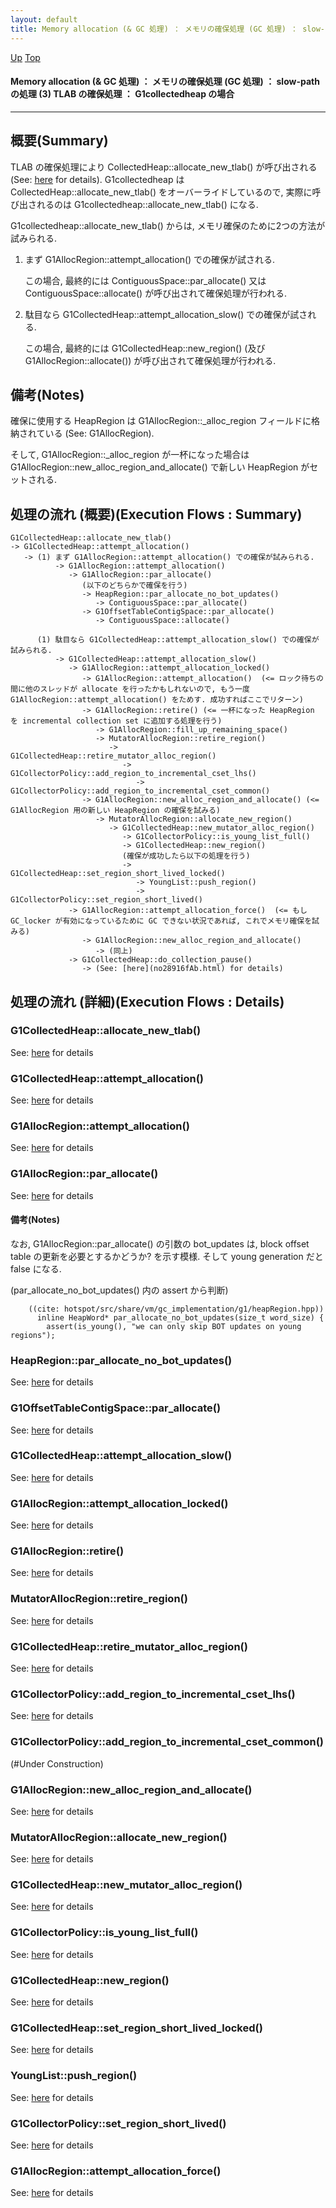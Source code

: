 ```yaml
---
layout: default
title: Memory allocation (& GC 処理) ： メモリの確保処理 (GC 処理) ： slow-path の処理 (3) TLAB の確保処理 ： G1collectedheap の場合
---
```

[Up](norh3KZi1z.html) [Top](../index.html)

#### Memory allocation (& GC 処理) ： メモリの確保処理 (GC 処理) ： slow-path の処理 (3) TLAB の確保処理 ： G1collectedheap の場合

--- 
## 概要(Summary)
TLAB の確保処理により CollectedHeap::allocate_new_tlab() が呼び出される (See: [here](no28916Q0G.html) for details).
G1collectedheap は CollectedHeap::allocate_new_tlab() をオーバーライドしているので, 
実際に呼び出されるのは G1collectedheap::allocate_new_tlab() になる.

G1collectedheap::allocate_new_tlab() からは, メモリ確保のために2つの方法が試みられる.

1. まず G1AllocRegion::attempt_allocation() での確保が試される.

   この場合, 最終的には
   ContiguousSpace::par_allocate() 又は 
   ContiguousSpace::allocate() が呼び出されて確保処理が行われる.

2. 駄目なら G1CollectedHeap::attempt_allocation_slow() での確保が試される.

   この場合, 最終的には
   G1CollectedHeap::new_region() (及び G1AllocRegion::allocate()) 
   が呼び出されて確保処理が行われる.

## 備考(Notes)
確保に使用する HeapRegion は G1AllocRegion::_alloc_region フィールドに格納されている 
(See: G1AllocRegion).

そして, G1AllocRegion::_alloc_region が一杯になった場合は
G1AllocRegion::new_alloc_region_and_allocate() で新しい HeapRegion がセットされる.

## 処理の流れ (概要)(Execution Flows : Summary)
```
G1CollectedHeap::allocate_new_tlab()
-> G1CollectedHeap::attempt_allocation()
   -> (1) まず G1AllocRegion::attempt_allocation() での確保が試みられる.
          -> G1AllocRegion::attempt_allocation()
             -> G1AllocRegion::par_allocate()
                (以下のどちらかで確保を行う)
                -> HeapRegion::par_allocate_no_bot_updates()
                   -> ContiguousSpace::par_allocate()
                -> G1OffsetTableContigSpace::par_allocate()
                   -> ContiguousSpace::allocate()

      (1) 駄目なら G1CollectedHeap::attempt_allocation_slow() での確保が試みられる.
          -> G1CollectedHeap::attempt_allocation_slow()
             -> G1AllocRegion::attempt_allocation_locked()
                -> G1AllocRegion::attempt_allocation()  (<= ロック待ちの間に他のスレッドが allocate を行ったかもしれないので, もう一度 G1AllocRegion::attempt_allocation() をためす. 成功すればここでリターン)
                -> G1AllocRegion::retire() (<= 一杯になった HeapRegion を incremental collection set に追加する処理を行う)
                   -> G1AllocRegion::fill_up_remaining_space()
                   -> MutatorAllocRegion::retire_region()
                      -> G1CollectedHeap::retire_mutator_alloc_region()
                         -> G1CollectorPolicy::add_region_to_incremental_cset_lhs()
                            -> G1CollectorPolicy::add_region_to_incremental_cset_common()
                -> G1AllocRegion::new_alloc_region_and_allocate() (<= G1AllocRegion 用の新しい HeapRegion の確保を試みる)
                   -> MutatorAllocRegion::allocate_new_region()
                      -> G1CollectedHeap::new_mutator_alloc_region()
                         -> G1CollectorPolicy::is_young_list_full()
                         -> G1CollectedHeap::new_region()
                         (確保が成功したら以下の処理を行う)
                         -> G1CollectedHeap::set_region_short_lived_locked()
                            -> YoungList::push_region()
                            -> G1CollectorPolicy::set_region_short_lived()
             -> G1AllocRegion::attempt_allocation_force()  (<= もし GC_locker が有効になっているために GC できない状況であれば, これでメモリ確保を試みる)
                -> G1AllocRegion::new_alloc_region_and_allocate()
                   -> (同上)
             -> G1CollectedHeap::do_collection_pause()
                -> (See: [here](no28916fAb.html) for details)
```


## 処理の流れ (詳細)(Execution Flows : Details)
### G1CollectedHeap::allocate_new_tlab()
See: [here](no28916FXy.html) for details
### G1CollectedHeap::attempt_allocation()
See: [here](no344ZrX.html) for details
### G1AllocRegion::attempt_allocation()
See: [here](no344m1d.html) for details
### G1AllocRegion::par_allocate()
See: [here](no344z_j.html) for details
#### 備考(Notes)
なお, G1AllocRegion::par_allocate() の引数の bot_updates は, 
block offset table の更新を必要とするかどうか? を示す模様.
そして young generation だと false になる.

(par_allocate_no_bot_updates() 内の assert から判断)


```
    ((cite: hotspot/src/share/vm/gc_implementation/g1/heapRegion.hpp))
      inline HeapWord* par_allocate_no_bot_updates(size_t word_size) {
        assert(is_young(), "we can only skip BOT updates on young regions");
```

### HeapRegion::par_allocate_no_bot_updates()
See: [here](no344AKq.html) for details
### G1OffsetTableContigSpace::par_allocate()
See: [here](no344NUw.html) for details
### G1CollectedHeap::attempt_allocation_slow()
See: [here](no344MhR.html) for details
### G1AllocRegion::attempt_allocation_locked()
See: [here](no28916rJa.html) for details
### G1AllocRegion::retire()
See: [here](no289164Tg.html) for details
### MutatorAllocRegion::retire_region()
See: [here](no28916Fem.html) for details
### G1CollectedHeap::retire_mutator_alloc_region()
See: [here](no28916Sos.html) for details
### G1CollectorPolicy::add_region_to_incremental_cset_lhs()
See: [here](no28916fyy.html) for details
### G1CollectorPolicy::add_region_to_incremental_cset_common()
(#Under Construction)

### G1AllocRegion::new_alloc_region_and_allocate()
See: [here](no28916R8B.html) for details
### MutatorAllocRegion::allocate_new_region()
See: [here](no28916eGI.html) for details
### G1CollectedHeap::new_mutator_alloc_region()
See: [here](no28916rQO.html) for details
### G1CollectorPolicy::is_young_list_full()
See: [here](no289164aU.html) for details
### G1CollectedHeap::new_region()
See: [here](no28916sDt.html) for details
### G1CollectedHeap::set_region_short_lived_locked()
See: [here](no28916Fla.html) for details
### YoungList::push_region()
See: [here](no28916Svg.html) for details
### G1CollectorPolicy::set_region_short_lived()
See: [here](no28916f5m.html) for details
### G1AllocRegion::attempt_allocation_force()
See: [here](no289165Nz.html) for details






